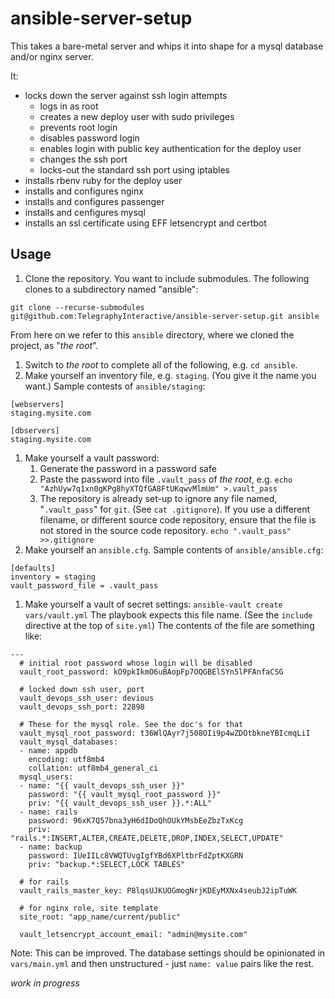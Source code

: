 # ansible-server-setup
This takes a bare-metal server and whips it into shape for a mysql database
and/or nginx server.

It:
* locks down the server against ssh login attempts
  - logs in as root
  - creates a new deploy user with sudo privileges
  - prevents root login
  - disables password login
  - enables login with public key authentication for the deploy user
  - changes the ssh port
  - locks-out the standard ssh port using iptables
* installs rbenv ruby for the deploy user
* installs and configures nginx
* installs and configures passenger
* installs and cenfigures mysql
* installs an ssl certificate using EFF letsencrypt and certbot

## Usage

1. Clone the repository. You want to include submodules. The following clones
to a subdirectory named "ansible":
```
git clone --recurse-submodules git@github.com:TelegraphyInteractive/ansible-server-setup.git ansible
```
From here on we refer to this `ansible` directory,
where we cloned the project, as "*the root*".

1. Switch to *the root* to complete all of the following, e.g. `cd ansible`.
1. Make yourself an inventory file, e.g. `staging`.
(You give it the name you want.)
Sample contests of `ansible/staging`:
```
[webservers]
staging.mysite.com

[dbservers]
staging.mysite.com
```
1. Make yourself a vault password:
   1. Generate the password in a password safe
   2. Paste the password into file `.vault_pass` of *the root*, e.g.
      `echo "AzhUyw7q1xn0gKPg8hyXTQfGA8FtUKqwvMlmUm" >.vault_pass`
   3. The repository is already set-up to ignore any file named, "`.vault_pass`"
      for `git`. (See `cat .gitignore`).
      If you use a different filename, or different source code repository,
      ensure that the file is not stored in the source code repository.
      `echo ".vault_pass" >>.gitignore`
1. Make yourself an `ansible.cfg`.
Sample contents of `ansible/ansible.cfg`:
```
[defaults]
inventory = staging
vault_password_file = .vault_pass
```
1. Make yourself a vault of secret settings:
`ansible-vault create vars/vault.yml`
The playbook expects this file name. (See the `include` directive at the
top of `site.yml`) The contents of the file are something like:
```
---
  # initial root password whose login will be disabled
  vault_root_password: kO9pkIkmO6uBAopFp7OQGBElSYn5lPFAnfaCSG

  # locked down ssh user, port
  vault_devops_ssh_user: devious
  vault_devops_ssh_port: 22898

  # These for the mysql role. See the doc's for that
  vault_mysql_root_password: t36WlQAyr7j508OIi9p4wZDOtbkneYBIcmqLiI
  vault_mysql_databases:
  - name: appdb
    encoding: utf8mb4
    collation: utf8mb4_general_ci
  mysql_users:
  - name: "{{ vault_devops_ssh_user }}"
    password: "{{ vault_mysql_root_password }}"
    priv: "{{ vault_devops_ssh_user }}.*:ALL"
  - name: rails
    password: 96xK7Q57bna3yH6dIDoQhOUkYMsbEeZbzTxKcg
    priv: "rails.*:INSERT,ALTER,CREATE,DELETE,DROP,INDEX,SELECT,UPDATE"
  - name: backup
    password: IUeIILc8VWQTUvgIgfYBd6XPltbrFdZptKXGRN
    priv: "backup.*:SELECT,LOCK TABLES"

  # for rails
  vault_rails_master_key: P8lqsUJKUOGmogNrjKDEyMXNx4seubJ2ipTuWK

  # for nginx role, site template
  site_root: "app_name/current/public"

  vault_letsencrypt_account_email: "admin@mysite.com"
```
Note: This can be improved. The database settings should be opinionated in
`vars/main.yml` and then unstructured - just `name: value` pairs
like the rest.

_work in progress_
